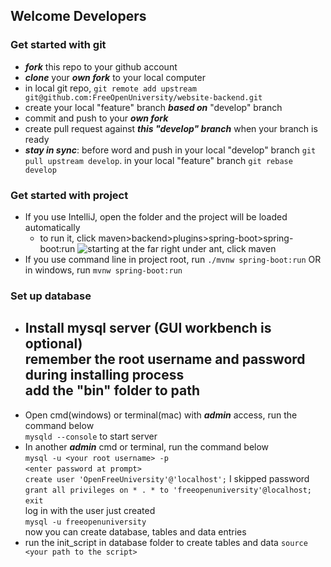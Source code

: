 ## Welcome Developers

### Get started with git
- ***fork*** this repo to your github account
- ***clone*** your ***own fork*** to your local computer
- in local git repo, ```git remote add upstream git@github.com:FreeOpenUniversity/website-backend.git```
- create your local "feature" branch ***based on*** "develop" branch
- commit and push to your ***own fork***
- create pull request against ***this "develop" branch*** when your branch is ready
- ***stay in sync***: before word and push
  in your local "develop" branch ```git pull upstream develop```.
  in your local "feature" branch ```git rebase develop```

### Get started with project
- If you use IntelliJ, open the folder and the project will be loaded automatically
    - to run it, click maven>backend>plugins>spring-boot>spring-boot:run
    ![starting at the far right under ant, click maven]("RunMVN.jpg?raw=true" "Maven")
- If you use command line in project root, run ```./mvnw spring-boot:run``` OR in windows, run ```mvnw spring-boot:run```
 ### Set up database
- Install mysql server (GUI workbench is optional)  
  remember the root username and password during installing process  
  add the "bin" folder to path
  - 
- Open cmd(windows) or terminal(mac) with ***admin*** access, run the command below  
  ```mysqld --console``` to start server  
- In another ***admin*** cmd or terminal, run the command below  
  ```mysql -u <your root username> -p```  
  ```<enter password at prompt>```  
  ```create user 'OpenFreeUniversity'@'localhost';``` I skipped password    
  ```grant all privileges on * . * to 'freeopenuniversity'@localhost;```  
  ```exit```  
  log in with the user just created  
  ```mysql -u freeopenuniversity```  
  now you can create database, tables and data entries  
- run the init_script in database folder to create tables and data
  ```source <your path to the script>```
  
